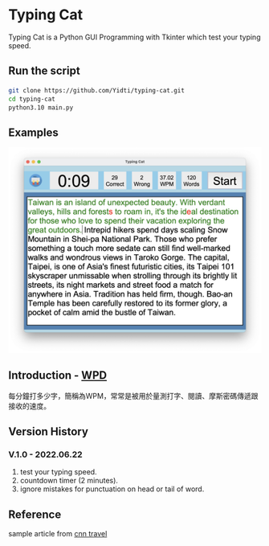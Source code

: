 # Typing Cat

Typing Cat is a Python GUI Programming with Tkinter which test your typing speed.

## Run the script

```sh
git clone https://github.com/Yidti/typing-cat.git
cd typing-cat
python3.10 main.py
```

## Examples

![sample-1](https://github.com/Yidti/typing-cat/blob/master/sample/sample-1.png)


## Introduction - [WPD](https://en.wikipedia.org/wiki/Words_per_minute)

每分鐘打多少字，簡稱為WPM，常常是被用於量測打字、閱讀、摩斯密碼傳遞跟接收的速度。

## Version History

### V.1.0 - 2022.06.22

1. test your typing speed.
2. countdown timer (2 minutes).
3. ignore mistakes for punctuation on head or tail of word.

## Reference

sample article from [cnn travel](https://edition.cnn.com/travel/destinations/taiwan)
